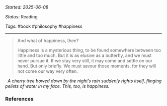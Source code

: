 *Started: 2025-06-08*

*Status:* Reading

*Tags:* #book #philosophy #happiness 

<hr>

>And what of happiness, then?
>  
>Happiness is a mysterious thing, to be found somewhere between too little and too much. But it is as elusive as a butterfly, and we must never pursue it. If we stay very still, it may come and settle on our hand. But only briefly. We must savour those moments, for they will not come our way very often. 
>
  *A cherry tree bowed down by the night’s rain suddenly rights itself, flinging pellets of water in my face. This, too, is happiness.*


### References